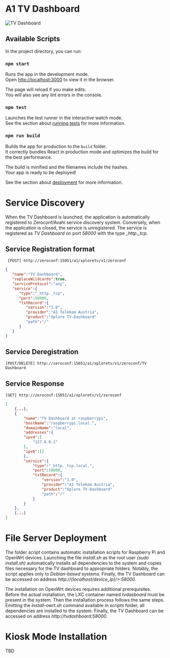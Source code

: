 # A1 TV Dashboard

![TV Dashboard](leanback.png)

## Available Scripts

In the project directory, you can run:

### `npm start`

Runs the app in the development mode.<br />
Open [http://localhost:3000](http://localhost:3000) to view it in the browser.

The page will reload if you make edits.<br />
You will also see any lint errors in the console.

### `npm test`

Launches the test runner in the interactive watch mode.<br />
See the section about [running tests](https://facebook.github.io/create-react-app/docs/running-tests) for more information.

### `npm run build`

Builds the app for production to the `build` folder.<br />
It correctly bundles React in production mode and optimizes the build for the best performance.

The build is minified and the filenames include the hashes.<br />
Your app is ready to be deployed!

See the section about [deployment](https://facebook.github.io/create-react-app/docs/deployment) for more information.


# Service Discovery
When the TV Dashboard is launched, the application is automatically registered to Zeroconf/Avahi service discovery system. Conversely, when the application is closed, the service is unregistered. The service is registered as *TV Dashboard* on port *58000* with the type *_http._tcp*.

## Service Registration format

```
 [POST] http://zeroconf:15051/a1/xploretv/v1/zeroconf
```

```json {cmd=node .line-numbers}
{
   "name":"TV Dashboard",
   "replaceWildcards":true,
   "serviceProtocol":"any",
   "service":{
      "type":"_http._tcp",
      "port":58000,
      "txtRecord":{
         "version":"1.0",
         "provider":"A1 Telekom Austria",
         "product":"Xplore TV-Dashboard"
         "path":"/"
      }
   }
}
```

## Service Deregistration

```
[POST/DELETE] http://zeroconf:15051/a1/xploretv/v1/zeroconf/TV Dashboard
```

## Service Response

```
[GET] http://zeroconf:15051/a1/xploretv/v1/zeroconf
```

```json
[
    {...},
    {
        "name":"TV Dashboard at raspberrypi",
        "hostName":"raspberrypi.local.",
        "domainName":"local",
        "addresses":{
        "ipv4":[
            "127.0.0.1"
        ],
        "ipv6":[]
        },
        "service":{
            "type":"_http._tcp.local.",
            "port":58000,
            "txtRecord":{
                "version":"1.0",
                "provider":"A1 Telekom Austria",
                "product":"Xplore TV-Dashboard"
                "path":"/"
            }
        }
    },
    {...}
]
```

# File Server Deployment

The folder *script* contains automatic installation scripts for Raspberry Pi and OpenWrt devices. Launching the file *install.sh* as the root user *(sudo install.sh)* automatically installs all dependencies to the system and copies files necessary for the TV dashboard to appropriate folders. Notably, the script applies only to *Debian-based* systems. Finally, the TV Dashboard can be accessed on address *http://{localhost/device_ip}/>:58000*.<br />

The installation on OpenWrt devices requires additional prerequisites. Before the actual installation, the LXC container named *tvdasboard* must be present in the system. Then the installation process follows the same steps. Emitting the *install-owrt.sh* command available in *scripts* folder, all dependencies are installed to the system. Finally, the TV Dashboard can be accessed on address *http://tvdashboard:58000*.

# Kiosk Mode Installation

TBD
